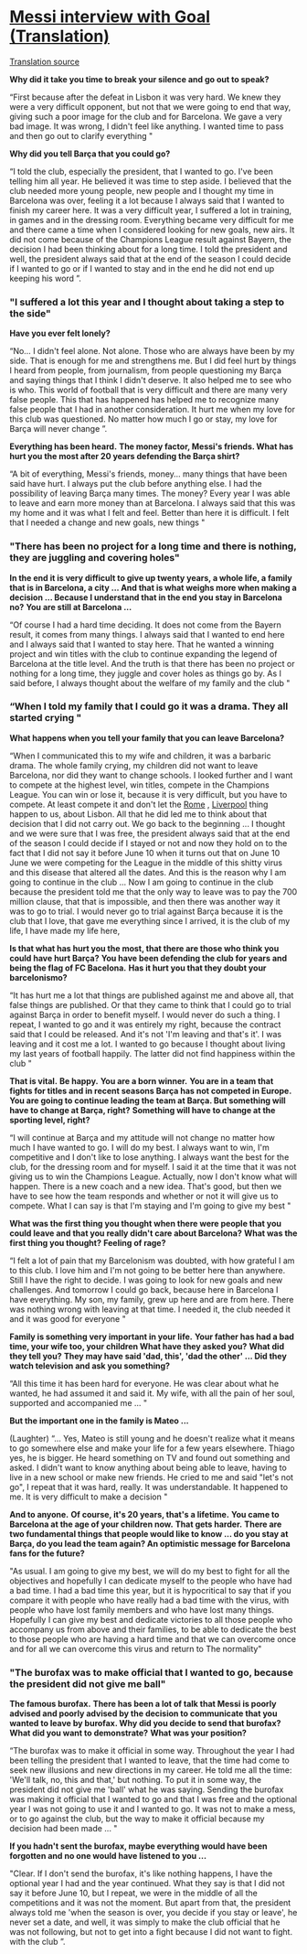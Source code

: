 # [Messi interview with Goal (Translation) ](https://www.goal.com/es/noticias/lionel-messi-en-goal-jamas-iria-a-juicio-contra-el-club-de/f1rk5x1dmnmm1cay5rgxz71ie)

[Translation source](https://www.reddit.com/r/soccer/comments/iminf8/messi_interview_with_goal/g402lfo/)

**Why did it take you time to break your silence and go out to speak?**

“First because after the defeat in Lisbon it was very hard. We knew they were a very difficult opponent, but not that we were going to end that way, giving such a poor image for the club and for Barcelona. We gave a very bad image. It was wrong, I didn't feel like anything. I wanted time to pass and then go out to clarify everything "

**Why did you tell Barça that you could go?**

“I told the club, especially the president, that I wanted to go. I've been telling him all year. He believed it was time to step aside. I believed that the club needed more young people, new people and I thought my time in Barcelona was over, feeling it a lot because I always said that I wanted to finish my career here. It was a very difficult year, I suffered a lot in training, in games and in the dressing room. Everything became very difficult for me and there came a time when I considered looking for new goals, new airs. It did not come because of the Champions League result against Bayern, the decision I had been thinking about for a long time. I told the president and well, the president always said that at the end of the season I could decide if I wanted to go or if I wanted to stay and in the end he did not end up keeping his word ”.

###  "I suffered a lot this year and I thought about taking a step to the side"

**Have you ever felt lonely?**

“No… I didn't feel alone. Not alone. Those who are always have been by my side. That is enough for me and strengthens me. But I did feel hurt by things I heard from people, from journalism, from people questioning my Barça and saying things that I think I didn't deserve. It also helped me to see who is who. This world of football that is very difficult and there are many very false people. This that has happened has helped me to recognize many false people that I had in another consideration. It hurt me when my love for this club was questioned. No matter how much I go or stay, my love for Barça will never change ”.

**Everything has been heard.** **The money factor, Messi's friends. What has hurt you the most after 20 years defending the Barça shirt?**

“A bit of everything, Messi's friends, money… many things that have been said have hurt. I always put the club before anything else. I had the possibility of leaving Barça many times. The money? Every year I was able to leave and earn more money than at Barcelona. I always said that this was my home and it was what I felt and feel. Better than here it is difficult. I felt that I needed a change and new goals, new things "

### "There has been no project for a long time and there is nothing, they are juggling and covering holes"

**In the end it is very difficult to give up twenty years, a whole life, a family that is in Barcelona, a city ... And that is what weighs more when making a decision ... Because I understand that in the end you stay in Barcelona no?** **You are still at Barcelona ...**

“Of course I had a hard time deciding. It does not come from the Bayern result, it comes from many things. I always said that I wanted to end here and I always said that I wanted to stay here. That he wanted a winning project and win titles with the club to continue expanding the legend of Barcelona at the title level. And the truth is that there has been no project or nothing for a long time, they juggle and cover holes as things go by. As I said before, I always thought about the welfare of my family and the club "

### “When I told my family that I could go it was a drama. They all started crying "

**What happens when you tell your family that you can leave Barcelona?**

“When I communicated this to my wife and children, it was a barbaric drama. The whole family crying, my children did not want to leave Barcelona, nor did they want to change schools. I looked further and I want to compete at the highest level, win titles, compete in the Champions League. You can win or lose it, because it is very difficult, but you have to compete. At least compete it and don't let the [Rome](https://www.goal.com/es/equipo/roma/2tk2l9sgktwc9jhzqdd4mpdtb) , [Liverpool](https://www.goal.com/es/equipo/liverpool/c8h9bw1l82s06h77xxrelzhur) thing happen to us, about Lisbon. All that he did led me to think about that decision that I did not carry out. We go back to the beginning ... I thought and we were sure that I was free, the president always said that at the end of the season I could decide if I stayed or not and now they hold on to the fact that I did not say it before June 10 when it turns out that on June 10 June we were competing for the League in the middle of this shitty virus and this disease that altered all the dates. And this is the reason why I am going to continue in the club ... Now I am going to continue in the club because the president told me that the only way to leave was to pay the 700 million clause, that that is impossible, and then there was another way it was to go to trial. I would never go to trial against Barça because it is the club that I love, that gave me everything since I arrived, it is the club of my life, I have made my life here,

**Is that what has hurt you the most, that there are those who think you could have hurt Barça?** **You have been defending the club for years and being the flag of FC Bacelona.** **Has it hurt you that they doubt your barcelonismo?**

“It has hurt me a lot that things are published against me and above all, that false things are published. Or that they came to think that I could go to trial against Barça in order to benefit myself. I would never do such a thing. I repeat, I wanted to go and it was entirely my right, because the contract said that I could be released. And it's not 'I'm leaving and that's it'. I was leaving and it cost me a lot. I wanted to go because I thought about living my last years of football happily. The latter did not find happiness within the club "

**That is vital.** **Be happy.** **You are a born winner.** **You are in a team that fights for titles and in recent seasons Barça has not competed in Europe.** **You are going to continue leading the team at Barça. But something will have to change at Barça, right?** **Something will have to change at the sporting level, right?**

“I will continue at Barça and my attitude will not change no matter how much I have wanted to go. I will do my best. I always want to win, I'm competitive and I don't like to lose anything. I always want the best for the club, for the dressing room and for myself. I said it at the time that it was not giving us to win the Champions League. Actually, now I don't know what will happen. There is a new coach and a new idea. That's good, but then we have to see how the team responds and whether or not it will give us to compete. What I can say is that I'm staying and I'm going to give my best "

**What was the first thing you thought when there were people that you could leave and that you really didn't care about Barcelona?** **What was the first thing you thought?** **Feeling of rage?**

“I felt a lot of pain that my Barcelonism was doubted, with how grateful I am to this club. I love him and I'm not going to be better here than anywhere. Still I have the right to decide. I was going to look for new goals and new challenges. And tomorrow I could go back, because here in Barcelona I have everything. My son, my family, grew up here and are from here. There was nothing wrong with leaving at that time. I needed it, the club needed it and it was good for everyone "

**Family is something very important in your life.** **Your father has had a bad time, your wife too, your children What have they asked you?** **What did they tell you?** **They may have said 'dad, this', 'dad the other' ... Did they watch television and ask you something?**

“All this time it has been hard for everyone. He was clear about what he wanted, he had assumed it and said it. My wife, with all the pain of her soul, supported and accompanied me ... "

**But the important one in the family is Mateo ...**

(Laughter) “... Yes, Mateo is still young and he doesn't realize what it means to go somewhere else and make your life for a few years elsewhere. Thiago yes, he is bigger. He heard something on TV and found out something and asked. I didn't want to know anything about being able to leave, having to live in a new school or make new friends. He cried to me and said "let's not go", I repeat that it was hard, really. It was understandable. It happened to me. It is very difficult to make a decision "

**And to anyone.** **Of course, it's 20 years, that's a lifetime.** **You came to Barcelona at the age of your children now.** **That gets harder.** **There are two fundamental things that people would like to know ... do you stay at Barça, do you lead the team again? An optimistic message for Barcelona fans for the future?**

"As usual. I am going to give my best, we will do my best to fight for all the objectives and hopefully I can dedicate myself to the people who have had a bad time. I had a bad time this year, but it is hypocritical to say that if you compare it with people who have really had a bad time with the virus, with people who have lost family members and who have lost many things. Hopefully I can give my best and dedicate victories to all those people who accompany us from above and their families, to be able to dedicate the best to those people who are having a hard time and that we can overcome once and for all we can overcome this virus and return to The normality"

### "The burofax was to make official that I wanted to go, because the president did not give me ball"

**The famous burofax.** **There has been a lot of talk that Messi is poorly advised and poorly advised by the decision to communicate that you wanted to leave by burofax. Why did you decide to send that burofax?** **What did you want to demonstrate?** **What was your position?**

“The burofax was to make it official in some way. Throughout the year I had been telling the president that I wanted to leave, that the time had come to seek new illusions and new directions in my career. He told me all the time: 'We'll talk, no, this and that,' but nothing. To put it in some way, the president did not give me 'ball' what he was saying. Sending the burofax was making it official that I wanted to go and that I was free and the optional year I was not going to use it and I wanted to go. It was not to make a mess, or to go against the club, but the way to make it official because my decision had been made ... "

**If you hadn't sent the burofax, maybe everything would have been forgotten and no one would have listened to you ...**

"Clear. If I don't send the burofax, it's like nothing happens, I have the optional year I had and the year continued. What they say is that I did not say it before June 10, but I repeat, we were in the middle of all the competitions and it was not the moment. But apart from that, the president always told me 'when the season is over, you decide if you stay or leave', he never set a date, and well, it was simply to make the club official that he was not following, but not to get into a fight because I did not want to fight. with the club ”.
